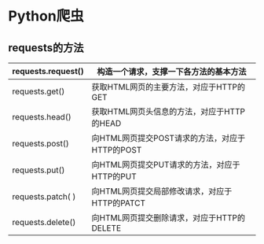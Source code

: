 # Python爬虫



## requests的方法   

| requests.request() | 构造一个请求，支撑一下各方法的基本方法         |
| ------------------ | ---------------------------------------------- |
| requests.get()     | 获取HTML网页的主要方法，对应于HTTP的GET        |
| requests.head()    | 获取HTML网页头信息的方法，对应于HTTP的HEAD     |
| requests.post()    | 向HTML网页提交POST请求的方法，对应于HTTP的POST |
| requests.put()     | 向HTML网页提交PUT请求的方法，对应于HTTP的PUT   |
| requests.patch( )  | 向HTML网页提交局部修改请求，对应于HTTP的PATCT  |
| requests.delete()  | 向HTML网页提交删除请求，对应于HTTP的DELETE     |

